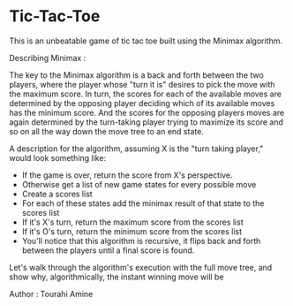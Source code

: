 # Tic-Tac-Toe

This is an unbeatable game of tic tac toe built using the Minimax algorithm.

Describing Minimax :

The key to the Minimax algorithm is a back and forth between the two players, where the player whose "turn it is" desires to pick the move with the maximum score. In turn, the scores for each of the available moves are determined by the opposing player deciding which of its available moves has the minimum score. And the scores for the opposing players moves are again determined by the turn-taking player trying to maximize its score and so on all the way down the move tree to an end state.

A description for the algorithm, assuming X is the "turn taking player," would look something like:

* If the game is over, return the score from X's perspective.
* Otherwise get a list of new game states for every possible move
* Create a scores list
* For each of these states add the minimax result of that state to the scores list
* If it's X's turn, return the maximum score from the scores list
* If it's O's turn, return the minimum score from the scores list
* You'll notice that this algorithm is recursive, it flips back and forth between the players until a final score is found.

Let's walk through the algorithm's execution with the full move tree, and show why, algorithmically, the instant winning move will be

Author : Tourahi Amine
